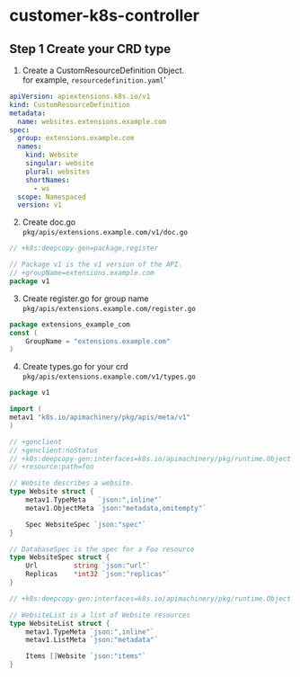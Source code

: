 # customer-k8s-controller  
## Step 1  Create your CRD type
1. Create a CustomResourceDefinition Object.   
for example, ```resourcedefinition.yaml```'
```yaml
apiVersion: apiextensions.k8s.io/v1
kind: CustomResourceDefinition
metadata:
  name: websites.extensions.example.com
spec:
  group: extensions.example.com
  names:
    kind: Website
    singular: website
    plural: websites
    shortNames:
      - ws
  scope: Namespaced
  version: v1
```

2. Create doc.go    
```pkg/apis/extensions.example.com/v1/doc.go```
```go
// +k8s:deepcopy-gen=package,register

// Package v1 is the v1 version of the API.
// +groupName=extensions.example.com
package v1
```

3. Create register.go for group name     
```pkg/apis/extensions.example.com/register.go```  
```go
package extensions_example_com
const (
	GroupName = "extensions.example.com"
)
```

4. Create types.go for your crd   
```pkg/apis/extensions.example.com/v1/types.go```
```go
package v1

import (
metav1 "k8s.io/apimachinery/pkg/apis/meta/v1"
)

// +genclient
// +genclient:noStatus
// +k8s:deepcopy-gen:interfaces=k8s.io/apimachinery/pkg/runtime.Object
// +resource:path=foo

// Website describes a website.
type Website struct {
	metav1.TypeMeta   `json:",inline"`
	metav1.ObjectMeta `json:"metadata,omitempty"`

	Spec WebsiteSpec `json:"spec"`
}

// DatabaseSpec is the spec for a Foo resource
type WebsiteSpec struct {
	Url         string `json:"url"`
	Replicas    *int32 `json:"replicas"`
}

// +k8s:deepcopy-gen:interfaces=k8s.io/apimachinery/pkg/runtime.Object

// WebsiteList is a list of Website resources
type WebsiteList struct {
	metav1.TypeMeta `json:",inline"`
	metav1.ListMeta `json:"metadata"`

	Items []Website `json:"items"`
}
```

